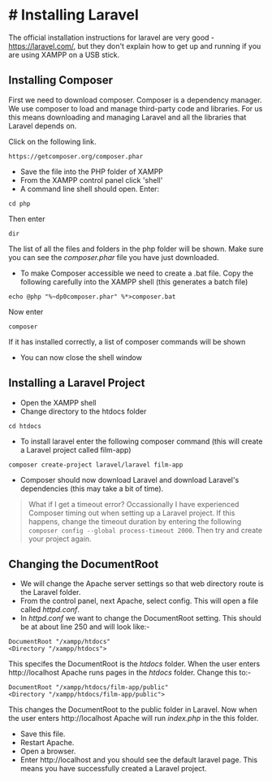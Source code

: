 # # Installing Laravel

The official installation instructions for laravel are very good - https://laravel.com/, but they don't explain how to get up and running if you are using XAMPP on a USB stick. 

## Installing Composer

First we need to download composer. Composer is a dependency manager. We use composer to load and manage third-party code and libraries. For us this means downloading and managing Laravel and all the libraries that Laravel depends on. 

Click on the following link.

```
https://getcomposer.org/composer.phar
```

- Save the file into the PHP folder of XAMPP
- From the XAMPP control panel click 'shell'
- A command line shell should open. Enter:

```
cd php
```

Then enter

```
dir
```

The list of all the files and folders in the php folder will be shown. Make sure you can see the _composer.phar_ file you have just downloaded.

- To make Composer accessible we need to create a .bat file. Copy the following carefully into the XAMPP shell (this generates a batch file)

```
echo @php "%~dp0composer.phar" %*>composer.bat
```

Now enter

```
composer
```

If it has installed correctly, a list of composer commands will be shown

- You can now close the shell window

## Installing a Laravel Project

- Open the XAMPP shell
- Change directory to the htdocs folder

```
cd htdocs
```

- To install laravel enter the following composer command (this will create a Laravel project called film-app)

```
composer create-project laravel/laravel film-app
```

- Composer should now download Laravel and download Laravel's dependencies (this may take a bit of time).

> What if I get a timeout error? Occassionally I have experienced Composer timing out when setting up a Laravel project. If this happens, change the timeout duration by entering the following 
```composer config --global process-timeout 2000```. Then try and create your project again. 

## Changing the DocumentRoot

- We will change the Apache server settings so that web directory route is the Laravel folder.
- From the control panel, next Apache, select config. This will open a file called _httpd.conf_.
- In _httpd.conf_ we want to change the DocumentRoot setting. This should be at about line 250 and will look like:-

```
DocumentRoot "/xampp/htdocs"
<Directory "/xampp/htdocs">
```

This specifes the DocumentRoot is the _htdocs_ folder. When the user enters http://localhost Apache runs pages in the _htdocs_ folder.
Change this to:-

```
DocumentRoot "/xampp/htdocs/film-app/public"
<Directory "/xampp/htdocs/film-app/public">
```

This changes the DocumentRoot to the public folder in Laravel. Now when the user enters http://localhost Apache will run _index.php_ in the this folder.

- Save this file.
- Restart Apache.
- Open a browser.
- Enter http://localhost and you should see the default laravel page. This means you have successfully created a Laravel project. 
